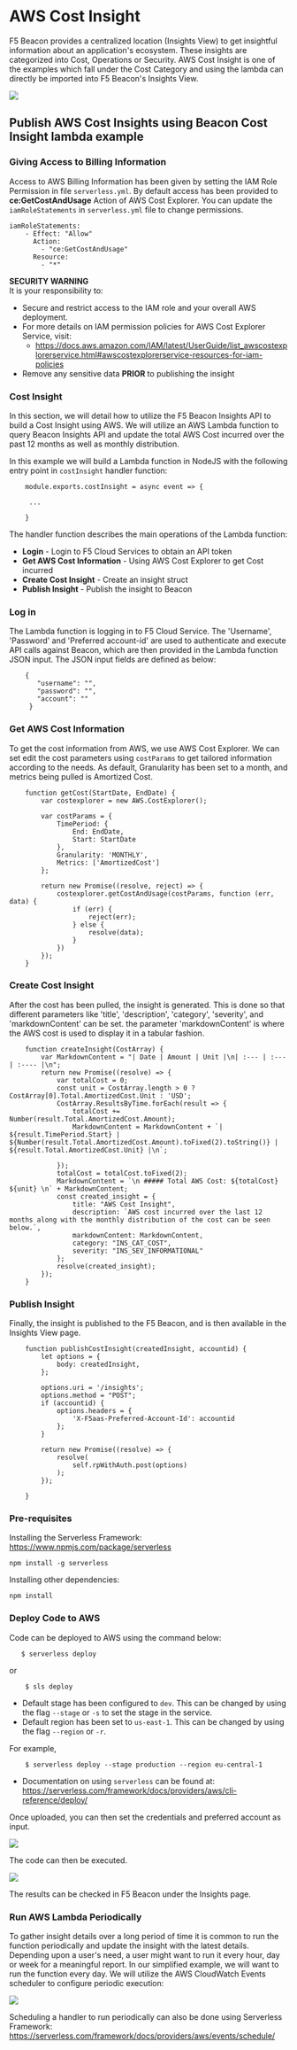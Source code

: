# AWS Cost Insight

F5 Beacon provides a centralized location (Insights View) to get insightful information about an application's ecosystem.
These insights are categorized into Cost, Operations or Security. AWS Cost Insight is one of the examples which fall under the Cost Category and using the lambda can directly be imported into F5 Beacon's Insights View.

![](images/CostInsight_F5_Portal.png)

## Publish AWS Cost Insights using Beacon Cost Insight lambda example

### Giving Access to Billing Information

Access to AWS Billing Information has been given by setting the IAM Role Permission in file `serverless.yml`.
By default access has been provided to **ce:GetCostAndUsage** Action of AWS Cost Explorer. You can update the `iamRoleStatements` in `serverless.yml` file to change permissions.

```
iamRoleStatements:
    - Effect: "Allow"
      Action:
        - "ce:GetCostAndUsage"
      Resource:
        - "*"
```
**SECURITY WARNING** <br/>
It is your responsibility to:
* Secure and restrict access to the IAM role and your overall AWS deployment.
* For more details on IAM permission policies for AWS Cost Explorer Service, visit:
    * https://docs.aws.amazon.com/IAM/latest/UserGuide/list_awscostexplorerservice.html#awscostexplorerservice-resources-for-iam-policies
* Remove any sensitive data **PRIOR** to publishing the insight

### Cost Insight

In this section, we will detail how to utilize the F5 Beacon Insights API to build a Cost Insight using AWS.
We will utilize an AWS Lambda function to query Beacon Insights API and update the total AWS Cost incurred over the past 12 months as well as monthly distribution.

In this example we will build a Lambda function in NodeJS with the following entry point in `costInsight` handler function:

```
    module.exports.costInsight = async event => {

     ...

    }
```

The handler function describes the main operations of the Lambda function:
* **Login** - Login to F5 Cloud Services to obtain an API token
* **Get AWS Cost Information** - Using AWS Cost Explorer to get Cost incurred
* **Create Cost Insight** - Create an insight struct
* **Publish Insight** - Publish the insight to Beacon

### Log in

The Lambda function is logging in to F5 Cloud Service.
The 'Username', 'Password' and 'Preferred account-id' are used to authenticate and execute API calls against Beacon, which are then provided in the Lambda function JSON input.
The JSON input fields are defined as below:

```
    {
       "username": "",
       "password": "",
       "account": ""
     }
```

### Get AWS Cost Information

To get the cost information from AWS, we use AWS Cost Explorer. We can set edit the cost parameters using `costParams` to get tailored information according to the needs.
As default, Granularity has been set to a month, and metrics being pulled is Amortized Cost.

```
    function getCost(StartDate, EndDate) {
        var costexplorer = new AWS.CostExplorer();

        var costParams = {
            TimePeriod: {
                End: EndDate,
                Start: StartDate
            },
            Granularity: 'MONTHLY',
            Metrics: ['AmortizedCost']
        };

        return new Promise((resolve, reject) => {
            costexplorer.getCostAndUsage(costParams, function (err, data) {
                if (err) {
                    reject(err);
                } else {
                    resolve(data);
                }
            })
        });
    }
```

### Create Cost Insight

After the cost has been pulled, the insight is generated. This is done so that different parameters like 'title', 'description', 'category', 'severity', and 'markdownContent' can be set.
the parameter 'markdownContent' is where the AWS cost is used to display it in a tabular fashion.

```
    function createInsight(CostArray) {
        var MarkdownContent = "| Date | Amount | Unit |\n| :--- | :--- | :---- |\n";
        return new Promise((resolve) => {
            var totalCost = 0;
            const unit = CostArray.length > 0 ? CostArray[0].Total.AmortizedCost.Unit : 'USD';
            CostArray.ResultsByTime.forEach(result => {
                totalCost += Number(result.Total.AmortizedCost.Amount);
                MarkdownContent = MarkdownContent + `| ${result.TimePeriod.Start} | ${Number(result.Total.AmortizedCost.Amount).toFixed(2).toString()} | ${result.Total.AmortizedCost.Unit} |\n`;

            });
            totalCost = totalCost.toFixed(2);
            MarkdownContent = `\n ##### Total AWS Cost: ${totalCost} ${unit} \n` + MarkdownContent;
            const created_insight = {
                title: "AWS Cost Insight",
                description: `AWS cost incurred over the last 12 months along with the monthly distribution of the cost can be seen below.`,
                markdownContent: MarkdownContent,
                category: "INS_CAT_COST",
                severity: "INS_SEV_INFORMATIONAL"
            };
            resolve(created_insight);
        });
    }
```

### Publish Insight

Finally, the insight is published to the F5 Beacon, and is then available in the Insights View page.

```
    function publishCostInsight(createdInsight, accountid) {
        let options = {
            body: createdInsight,
        };

        options.uri = '/insights';
        options.method = "POST";
        if (accountid) {
            options.headers = {
                'X-F5aas-Preferred-Account-Id': accountid
            };
        }

        return new Promise((resolve) => {
            resolve(
                self.rpWithAuth.post(options)
            );
        });

    }
```

### Pre-requisites
Installing the Serverless Framework: https://www.npmjs.com/package/serverless
```
npm install -g serverless
```

Installing other dependencies:
```
npm install
```

### Deploy Code to AWS

Code can be deployed to AWS using the command below:

```
   $ serverless deploy
```
or
```
    $ sls deploy
```

* Default stage has been configured to `dev`. This can be changed by using the flag `--stage` or `-s` to set the stage in the service.
* Default region has been set to `us-east-1`. This can be changed by using the flag `--region` or `-r`.

For example,
```
    $ serverless deploy --stage production --region eu-central-1
```

* Documentation on using `serverless` can be found at: https://serverless.com/framework/docs/providers/aws/cli-reference/deploy/

Once uploaded, you can then set the credentials and preferred account as input.

![](images/SettingInputParameters.png)

The code can then be executed.

![](images/CostInsightDeploy.png)

The results can be checked in F5 Beacon under the Insights page.

### Run AWS Lambda Periodically

To gather insight details over a long period of time it is common to run the function periodically and update the insight with the latest details. Depending upon a user's need, a user might want to run it every hour, day or week for a meaningful report. In our simplified example, we will want to run the function every day. We will utilize the AWS CloudWatch Events scheduler to configure periodic execution:

![](images/CloudWatch_Schedule.png)

Scheduling a handler to run periodically can also be done using Serverless Framework: https://serverless.com/framework/docs/providers/aws/events/schedule/

